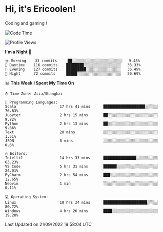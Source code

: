 # Hi, it's Ericoolen!
Coding and gaming！

<!--START_SECTION:waka-->
![Code Time](http://img.shields.io/badge/Code%20Time-399%20hrs%2052%20mins-blue)

![Profile Views](http://img.shields.io/badge/Profile%20Views-1-blue)

**I'm a Night 🦉** 

```text
🌞 Morning    33 commits     ██░░░░░░░░░░░░░░░░░░░░░░░   9.48% 
🌆 Daytime    116 commits    ████████░░░░░░░░░░░░░░░░░   33.33% 
🌃 Evening    127 commits    █████████░░░░░░░░░░░░░░░░   36.49% 
🌙 Night      72 commits     █████░░░░░░░░░░░░░░░░░░░░   20.69%

```


📊 **This Week I Spent My Time On** 

```text
⌚︎ Time Zone: Asia/Shanghai

💬 Programming Languages: 
Scala                    17 hrs 41 mins      ███████████████████░░░░░░   76.83% 
Jupyter                  2 hrs 15 mins       ██░░░░░░░░░░░░░░░░░░░░░░░   9.82% 
Python                   2 hrs 13 mins       ██░░░░░░░░░░░░░░░░░░░░░░░   9.66% 
Text                     20 mins             ░░░░░░░░░░░░░░░░░░░░░░░░░   1.51% 
JSON                     8 mins              ░░░░░░░░░░░░░░░░░░░░░░░░░   0.6%

🔥 Editors: 
IntelliJ                 14 hrs 33 mins      ███████████████░░░░░░░░░░   63.23% 
VS Code                  5 hrs 31 mins       ██████░░░░░░░░░░░░░░░░░░░   24.01% 
PyCharm                  2 hrs 54 mins       ███░░░░░░░░░░░░░░░░░░░░░░   12.65% 
Neovim                   1 min               ░░░░░░░░░░░░░░░░░░░░░░░░░   0.11%

💻 Operating System: 
Linux                    18 hrs 34 mins      ████████████████████░░░░░   80.72% 
Windows                  4 hrs 26 mins       ████░░░░░░░░░░░░░░░░░░░░░   19.28%

```


 Last Updated on 21/09/2022 19:58:04 UTC
<!--END_SECTION:waka-->

